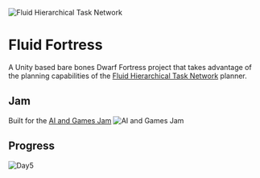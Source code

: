 ![Fluid Hierarchical Task Network](https://i.imgur.com/xKfIV0f.png)
# Fluid Fortress
A Unity based bare bones Dwarf Fortress project that takes advantage of the planning capabilities of the [Fluid Hierarchical Task Network](https://github.com/ptrefall/fluid-hierarchical-task-network) planner.

## Jam
Built for the [AI and Games Jam](https://itch.io/jam/aiandgames-2021)
![AI and Games Jam](https://img.itch.zone/aW1hZ2UyL2phbS8yOTc2NDYvNTYxNTQ2MC5wbmc=/original/a6Wrkp.png)

## Progress
![Day5](https://imgur.com/Y01KDRW)
